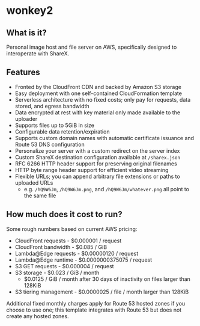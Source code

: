 # wonkey2

## What is it?

Personal image host and file server on AWS, specifically designed to interoperate with ShareX.

## Features

* Fronted by the CloudFront CDN and backed by Amazon S3 storage
* Easy deployment with one self-contained CloudFormation template
* Serverless architecture with no fixed costs; only pay for requests, data stored, and egress bandwidth
* Data encrypted at rest with key material only made available to the uploader
* Supports files up to 5GiB in size
* Configurable data retention/expiration
* Supports custom domain names with automatic certificate issuance and Route 53 DNS configuration
* Personalize your server with a custom redirect on the server index
* Custom ShareX destination configuration available at `/sharex.json`
* RFC 6266 HTTP header support for preserving original filenames
* HTTP byte range header support for efficient video streaming
* Flexible URLs; you can append arbitrary file extensions or paths to uploaded URLs
  * e.g. `/hQ9W6Jm`, `/hQ9W6Jm.png`, and `/hQ9W6Jm/whatever.png` all point to the same file

## How much does it cost to run?

Some rough numbers based on current AWS pricing:

* CloudFront requests - $0.000001 / request
* CloudFront bandwidth - $0.085 / GiB
* Lambda@Edge requests - $0.00000120 / request
* Lambda@Edge runtime - $0.0000000375075 / request
* S3 GET requests - $0.000004 / request
* S3 storage - $0.023 / GiB / month
  * $0.0125 / GiB / month after 30 days of inactivity on files larger than 128KiB
* S3 tiering management - $0.0000025 / file / month larger than 128KiB

Additional fixed monthly charges apply for Route 53 hosted zones if you choose to use one;
this template integrates with Route 53 but does not create any hosted zones.
